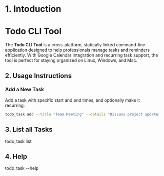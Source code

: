 # 1. Intoduction

# Todo CLI Tool

The **Todo CLI Tool** is a cross-platform, statically linked command-line application designed to help professionals manage tasks and reminders efficiently. With Google Calendar integration and recurring task support, the tool is perfect for staying organized on Linux, Windows, and Mac.


## 2. Usage Instructions

### Add a New Task
Add a task with specific start and end times, and optionally make it recurring:
```bash
todo_task add --title "Team Meeting" --details "Discuss project updates" --start_time "2024-12-31T15:00:00Z" --end_time "2024-12-31T16:00:00Z" --recurring --frequency_minutes 1440
```

## 3. List all Tasks
todo_task list

## 4. Help
todo_task --help
